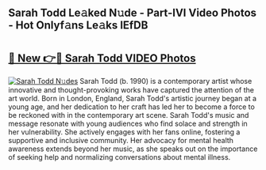 ## Sarah Todd Le𝚊ked N𝚞de - Part-IVI Video Photos - Hot Onlyf𝚊ns Le𝚊ks IEfDB

# <h2><a href="http://ac18251.deff.icu/?id=Sarah+Todd">🔗 New 👉🔴 Sarah Todd VIDEO Photos</a></h2>

[![Sarah Todd N𝚞des](https://i.imgur.com/rIISA9y.gif)](http://ac18251.deff.icu/?id=Sarah+Todd)
Sarah Todd (b. 1990) is a contemporary artist whose innovative and thought-provoking works have captured the attention of the art world. Born in London, England, Sarah Todd's artistic journey began at a young age, and her dedication to her craft has led her to become a force to be reckoned with in the contemporary art scene. Sarah Todd's music and message resonate with young audiences who find solace and strength in her vulnerability. She actively engages with her fans online, fostering a supportive and inclusive community. Her advocacy for mental health awareness extends beyond her music, as she speaks out on the importance of seeking help and normalizing conversations about mental illness.

